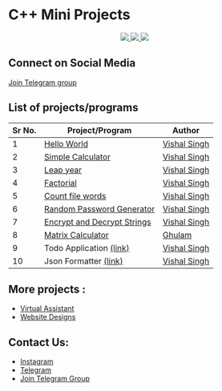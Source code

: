 # C++ Mini Projects

<p align="center">
  <a href="https://github.com/vishal2376/cpp-mini-projects/issues">
    <img src="https://img.shields.io/github/issues/vishal2376/cpp-mini-projects"/> 
  </a>
  <a href="https://github.com/vishal2376/cpp-mini-projects/stargazers">
    <img src="https://img.shields.io/github/stars/vishal2376/cpp-mini-projects"/> 
  </a>
    <a href="https://github.com/vishal2376/cpp-mini-projects/blob/master/LICENSE">
    <img src="https://img.shields.io/github/license/vishal2376/cpp-mini-projects"/> 
  </a>
</p>

## Connect on Social Media

[Join Telegram group](https://t.me/cppwithtricks)

## List of projects/programs

Sr No.   | Project/Program | Author
--- | --- | ---
1 | [Hello World](hello_world) | [Vishal Singh](https://github.com/vishal2376) 
2 | [Simple Calculator](simple_calculator) | [Vishal Singh](https://github.com/vishal2376)
3 | [Leap year](leap_year) | [Vishal Singh](https://github.com/vishal2376)
4 | [Factorial](factorial) | [Vishal Singh](https://github.com/vishal2376)
5 | [Count file words](count_file_words) | [Vishal Singh](https://github.com/vishal2376)
6 | [Random Password Generator](random_password_generator) | [Vishal Singh](https://github.com/vishal2376)
7 | [Encrypt and Decrypt Strings](encrypt_decrypt_strings) | [Vishal Singh](https://github.com/vishal2376)
8 | [Matrix Calculator](matrix_calculator) | [Ghulam](https://github.com/ghulam2545) 
9 | Todo Application [(link)](https://github.com/vishal2376/todo) | [Vishal Singh](https://github.com/vishal2376)
10 | Json Formatter [(link)](https://github.com/vishal2376/json-formatter) | [Vishal Singh](https://github.com/vishal2376) 

## More projects : 
   
  - [Virtual Assistant](https://github.com/vishal2376/virtual-assistant)
  - [Website Designs](https://github.com/vishal2376/Website-Design)
  
## Contact Us:  
  - [Instagram](https://www.instagram.com/vishal_2376/)
  - [Telegram](https://t.me/vishal2376/)
  - [Join Telegram Group](https://t.me/cppwithtricks) 
